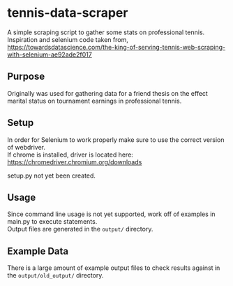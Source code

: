# tennis-data-scraper

A simple scraping script to gather some stats on professional tennis.      
Inspiration and selenium code taken from,    
https://towardsdatascience.com/the-king-of-serving-tennis-web-scraping-with-selenium-ae92ade2f017  

## Purpose

Originally was used for gathering data for a friend thesis on the effect  
marital status on tournament earnings in professional tennis.

## Setup

In order for Selenium to work properly make sure to use the correct version of webdriver.  
If chrome is installed, driver is located here: https://chromedriver.chromium.org/downloads    
  
setup.py not yet been created.  


## Usage

Since command line usage is not yet supported, work off of examples in main.py to execute statements.  
Output files are generated in the `output/` directory.  


## Example Data

There is a large amount of example output files to check results against in the `output/old_output/` directory.  
